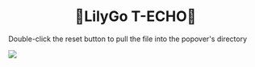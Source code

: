 <h1 align = "center">🌟LilyGo T-ECHO🌟</h1>

Double-click the reset button to pull the file into the popover's directory


![](../image/drag.png)